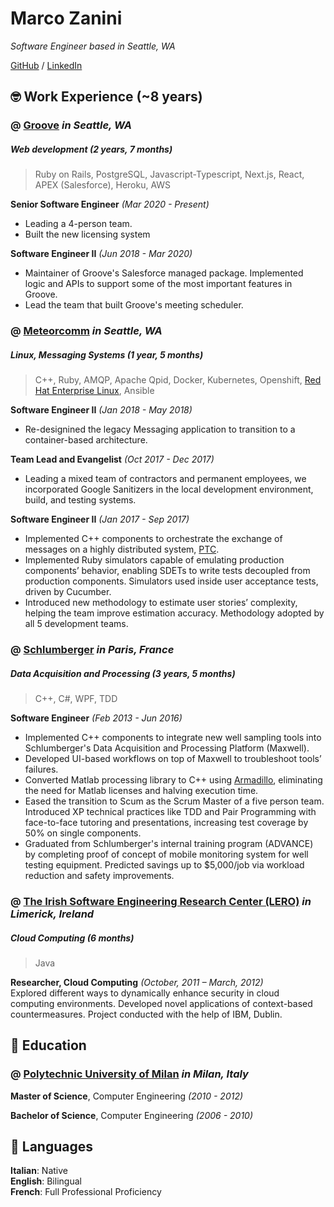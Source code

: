 # Marco Zanini

_Software Engineer based in Seattle, WA_ <br>

[GitHub](https://github.com/mzanini/) / [LinkedIn](https://www.linkedin.com/in/marco-zanini)

## 🤓 Work Experience (~8 years)

### @ [**Groove**](https://www.groove.co/) _in Seattle, WA_ <br>
##### Web development _(2 years, 7 months)_
> Ruby on Rails, PostgreSQL, Javascript-Typescript, Next.js, React, APEX (Salesforce), Heroku, AWS

**Senior Software Engineer** _(Mar 2020 - Present)_ <br>
- Leading a 4-person team.
- Built the new licensing system

**Software Engineer II** _(Jun 2018 - Mar 2020)_ <br>
- Maintainer of Groove's Salesforce managed package. Implemented logic and APIs to support some of the most important features in Groove.
- Lead the team that built Groove's meeting scheduler.

### @ [**Meteorcomm**](https://meteorcomm.com/) _in Seattle, WA_<br>
##### Linux, Messaging Systems _(1 year, 5 months)_
> C++, Ruby, AMQP, Apache Qpid, Docker, Kubernetes, Openshift, [Red Hat Enterprise Linux](https://www.redhat.com/en/technologies/linux-platforms/enterprise-linux), Ansible

**Software Engineer II**  _(Jan 2018 - May 2018)_ <br>
- Re-designined the legacy Messaging application to transition to a container-based architecture.

**Team Lead and Evangelist**  _(Oct 2017 - Dec 2017)_ <br>
- Leading a mixed team of contractors and permanent employees, we incorporated Google Sanitizers in the local development environment, build, and testing systems.

**Software Engineer II**  _(Jan 2017 - Sep 2017)_ <br>
- Implemented C++ components to orchestrate the exchange of messages on a highly distributed system, [PTC](https://railroads.dot.gov/train-control/ptc/positive-train-control-ptc).
- Implemented Ruby simulators capable of emulating production components’ behavior, enabling SDETs to write tests decoupled from production components. Simulators used inside user acceptance tests, driven by Cucumber.
- Introduced new methodology to estimate user stories’ complexity, helping the team improve estimation accuracy. Methodology adopted by all 5 development teams.

### @ [**Schlumberger**](https://www.slb.com/) _in Paris, France_ <br>
##### Data Acquisition and Processing _(3 years, 5 months)_
> C++, C#, WPF, TDD

**Software Engineer**  _(Feb 2013 - Jun 2016)_ <br>
- Implemented C++ components to integrate new well sampling tools into Schlumberger's Data Acquisition and Processing Platform (Maxwell).
- Developed UI-based workflows on top of Maxwell to troubleshoot tools’ failures.
- Converted Matlab processing library to C++ using [Armadillo](http://arma.sourceforge.net/), eliminating the need for Matlab licenses and halving execution time.
- Eased the transition to Scum as the Scrum Master of a five person team. Introduced XP technical practices like TDD and Pair Programming with face-to-face tutoring and presentations, increasing test coverage by 50% on single components.
- Graduated from Schlumberger's internal training program (ADVANCE) by completing  proof of concept of mobile monitoring system for well testing equipment. Predicted savings up to $5,000/job via workload reduction and safety improvements.

### @ [**The Irish Software Engineering Research Center (LERO)**](https://www.lero.ie/) _in Limerick, Ireland_ <br>
#####  Cloud Computing _(6 months)_
> Java

**Researcher, Cloud Computing**  _(October, 2011 – March, 2012)_ <br>
Explored different ways to dynamically enhance security in cloud computing environments. Developed novel applications of context-based countermeasures. Project conducted with the help of IBM, Dublin.

## 🔬 Education

### @ [**Polytechnic University of Milan**](https://www.polimi.it/en/) _in Milan, Italy_

**Master of Science**, Computer Engineering _(2010 - 2012)_


**Bachelor of Science**, Computer Engineering _(2006 - 2010)_

## 💬 Languages

**Italian**: Native <br>
**English**: Bilingual <br>
**French**: Full Professional Proficiency <br>
